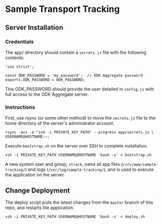 # Sample Transport Tracking

## Server Installation
### Credentials
The app/ directory should contain a `secrets.js` file with the following contents:

    'use strict';

    const ODK_PASSWORD = 'my_password';  // ODK Aggregate password
    exports.ODK_PASSWORD = ODK_PASSWORD;

This ODK_PASSWORD should provide the user detailed in `config.js` with full access to the ODK Aggregate server.

### Instructions
First, use rsync (or some other method) to move the `secrets.js` file to the home directory of the server's administrator account.

    rsync -avz -e "ssh -i PRIVATE_KEY_PATH" --progress app/secrets.js \
    USERNAME@HOSTNAME:~;

Execute `bootstrap.sh` on the server over SSH to complete installation.

    ssh -i PRIVATE_KEY_PATH USERNAME@HOSTNAME 'bash -s' < bootstrap.sh

A new system user and group, `strack`, owns all app files (`/srv/www/sample-tracking/`) and logs (`/var/log/sample-tracking/`), and is used to execute the application on the server.

## Change Deployment
The deploy script pulls the latest changes from the `master` branch of this repo, and restarts the application.

    ssh -i PRIVATE_KEY_PATH USERNAME@HOSTNAME 'bash -s' < deploy.sh
